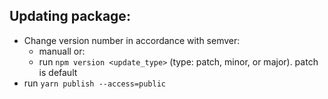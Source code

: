 ## Updating package:
- Change version number in accordance with semver:
    - manuall or:
    - run ``npm version <update_type>`` (type: patch, minor, or major). patch is default
- run ``yarn publish --access=public``